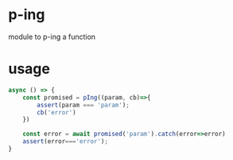 # p-ing
module to p-ing a function
# usage

```js
async () => {
    const promised = pIng((param, cb)=>{
        assert(param === 'param');
        cb('error')
    })

    const error = await promised('param').catch(error=>error)
    assert(error==='error');
}
```